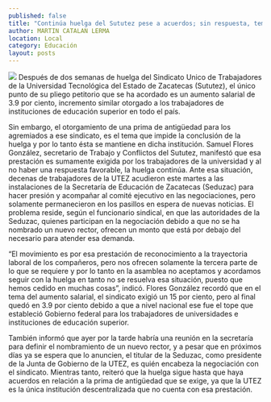 ```yaml
---
published: false
title: "Continúa huelga del Sututez pese a acuerdos; sin respuesta, tema de la prima de antigüedad"
author: MARTIN CATALAN LERMA
location: Local
category: Educación
layout: posts
---
```


![](http://i.imgur.com/V6bP1ESm.jpg)
Después de dos semanas de huelga del Sindicato Unico de Trabajadores de la Universidad Tecnológica del Estado de Zacatecas (Sututez), el único punto de su pliego petitorio que se ha acordado es un aumento salarial de 3.9 por ciento, incremento similar otorgado a los trabajadores de instituciones de educación superior en todo el país.

Sin embargo, el otorgamiento de una prima de antigüedad para los agremiados a ese sindicato, es el tema que impide la conclusión de la huelga y por lo tanto ésta se mantiene en dicha institución.
Samuel Flores González, secretario de Trabajo y Conflictos del Sututez, manifestó que esa prestación es sumamente exigida por los trabajadores de la universidad y al no haber una respuesta favorable, la huelga continúa.
Ante esa situación, decenas de trabajadores de la UTEZ acudieron este martes a las instalaciones de la Secretaría de Educación de Zacatecas (Seduzac) para hacer presión y acompañar al comité ejecutivo en las negociaciones, pero solamente permanecieron en los pasillos en espera de nuevas noticias.
El problema reside, según el funcionario sindical, en que las autoridades de la Seduzac, quienes participan en la negociación debido a que no se ha nombrado un nuevo rector, ofrecen un monto que está por debajo del necesario para atender esa demanda.

“El movimiento es por esa prestación de reconocimiento a la trayectoria laboral de los compañeros, pero nos ofrecen solamente la tercera parte de lo que se requiere y por lo tanto en la asamblea no aceptamos y acordamos seguir con la huelga en tanto no se resuelva esa situación, puesto que hemos cedido en muchas cosas”, indicó.
Flores González recordó que en el tema del aumento salarial, el sindicato exigió un 15 por ciento, pero al final quedó en 3.9 por ciento debido a que a nivel nacional ese fue el tope que estableció Gobierno federal para los trabajadores de universidades e instituciones de educación superior.

También informó que ayer por la tarde habría una reunión en la secretaría para definir el nombramiento de un nuevo rector, y a pesar que en próximos días ya se espera que lo anuncien, el titular de la Seduzac, como presidente de la Junta de Gobierno de la UTEZ, es quién encabeza la negociación con el sindicato.
Mientras tanto, reiteró que la huelga sigue hasta que haya acuerdos en relación a la prima de antigüedad que se exige, ya que la UTEZ es la única institución descentralizada que no cuenta con esa prestación.
